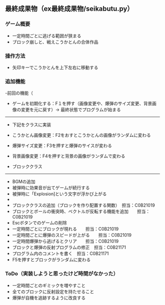 ## 最終成果物（ex最終成果物/seikabutu.py）
### ゲーム概要
- 一定時間ごとに逃げる範囲が狭まる
- ブロック崩しと、戦えこうかとんの合体作品
### 操作方法
- 矢印キーでこうかとんを上下左右に移動する
### 追加機能
-前回の機能（
- ゲームを初期化する：F１を押す（画像変更や、爆弾のサイズ変更、背景画像の変更を元に戻す）-> 最終状態でプログラムが始まる
---------------------------------------------------------------------------------
- 下記をクラスに実装

- こうかとん画像変更：F2をおすとこうかとんの画像がランダムに変わる
- 爆弾サイズ変更：F3を押すと爆弾のサイスが変わる
- 背景画像変更：F4を押すと背景の画像がランダムで変わる
- ブロッククラス
---------------------------------------------------------------------------------
- BGMの追加
- 被弾時に効果音が出てゲームが続行する
- 被弾時に「Explosion]という文字が浮かび上がる
- 
- ブロッククラスの追加（ブロックを作り配置する関数）　担当：C0B21019
- ブロックとボールの衝突時、ベクトルが反転する機能を追加　　担当：C0B21019
- Escボタンでのゲームの削除 
- 一定時間ごとにブロックが現れる　　担当：C0B21019
- 一定時間ごとに爆弾のスピードが上がる　　担当：C0B21019
- 一定時間爆弾から逃げるとクリア　　担当：C0B21019
- ブロックと爆弾の反射プログラムの修正　担当：C0B21171
- プログラム内のコメントを書く　担当：C0B21171
- F5を押すとブロックがランダムに変わる
### ToDo（実装しようと思ったけど時間がなかった）
- 一定時間ごとのギミックを増やすこと
- 全てのブロックに反射設定を持たせること
- 爆弾が自機を追跡するように改良する